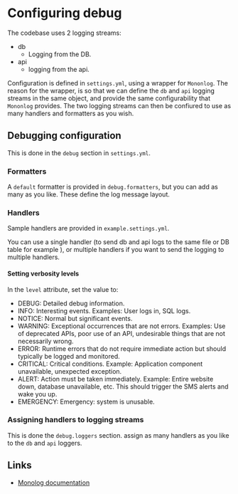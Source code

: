 Configuring debug
=================

The codebase uses 2 logging streams:

* db
    * Logging from the DB.
* api
    * logging from the api.

Configuration is defined in ```settings.yml```, using a wrapper for
```Mononlog```. The reason for the wrapper, is so that we can define the
```db``` and ```api``` logging streams in the same object, and provide the same
configurability that ```Mononlog``` provides. The two logging streams can then
be confiured to use as many handlers and formatters as you wish.

Debugging configuration
-----------------------

This is done in the ```debug``` section in ```settings.yml```.

### Formatters

A ```default``` formatter is provided in ```debug.formatters```, but you can add
as many as you like. These define the log message layout.

### Handlers

Sample handlers are provided in ```example.settings.yml```.

You can use a single handler (to send db and api logs to the same file or DB
table for example ), or multiple handlers if you want to send the logging to
multiple handlers.

#### Setting verbosity levels

In the ```level``` attribute, set the value to:

* DEBUG: Detailed debug information.
* INFO: Interesting events. Examples: User logs in, SQL logs.
* NOTICE: Normal but significant events.
* WARNING: Exceptional occurrences that are not errors. Examples: Use of
  deprecated APIs, poor use of an API, undesirable things that are not
  necessarily wrong.
* ERROR: Runtime errors that do not require immediate action but should
  typically be logged and monitored.
* CRITICAL: Critical conditions. Example: Application component
  unavailable, unexpected exception.
* ALERT: Action must be taken immediately. Example: Entire website down,
  database unavailable, etc. This should trigger the SMS alerts and wake you up.
* EMERGENCY: Emergency: system is unusable.

### Assigning handlers to logging streams

This is done the ```debug.loggers``` section. assign as many handlers as you
like to the ```db``` and ```api``` loggers.

Links
-----

* [Monolog documentation][monolog_documentation]

[monolog_documentation]: https://github.com/Seldaek/monolog
